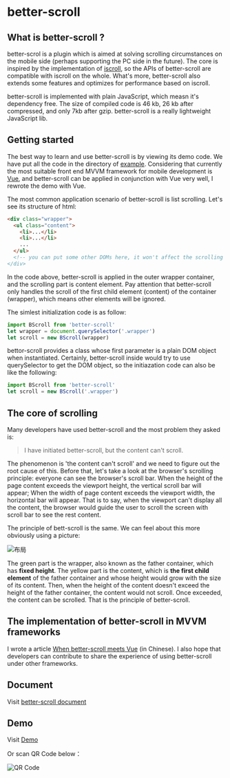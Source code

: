 # better-scroll

## What is better-scroll ?

better-scrol is a plugin which is aimed at solving scrolling circumstances on the mobile side (perhaps supporting the PC side in the future). The core is inspired by the implementation of [iscroll](https://github.com/cubiq/iscroll), so the APIs of better-scroll are compatible with iscroll on the whole. What's more, better-scroll also extends some features and optimizes for performance  based on iscroll.

better-scroll is implemented with plain JavaScript, which measn it's dependency free. The size of compiled code is 46 kb, 26 kb after compressed, and only 7kb after gzip. better-scroll is a really lightweight JavaScript lib.

## Getting started

The best way to learn and use better-scroll is by viewing its demo code. We have put all the code in the  directory of [example](https://github.com/ustbhuangyi/better-scroll/tree/master/example). Considering that currently the most suitable front end MVVM framework for mobile development is [Vue](https://github.com/vuejs/vue), and better-scroll can be applied in conjunction with Vue very well, I rewrote the demo with Vue.

The most common application scenario of better-scroll is list scrolling. Let's see its structure of html:

```html
<div class="wrapper">
  <ul class="content">
    <li>...</li>
    <li>...</li>
    ...
  </ul>
  <!-- you can put some other DOMs here, it won't affect the scrolling
</div>
```

In the code above, better-scroll is applied in the outer wrapper container, and the scrolling part is content element. Pay attention that better-scroll only handles the scroll of the first child element (content) of the container (wrapper), which means other elements will be ignored.

The simlest initialization code is as follow:

```javascript
import BScroll from 'better-scroll'
let wrapper = document.querySelector('.wrapper')
let scroll = new BScroll(wrapper)
```

bettor-scroll provides a class whose first parameter is a plain DOM object when instantiated. Certainly, better-scroll inside would try to use querySelector to get the DOM object, so the initiazation code can also be like the following:

```javascript
import BScroll from 'better-scroll'
let scroll = new BScroll('.wrapper')
```



## The core of scrolling

Many developers have used better-scroll and the most problem they asked is:

> I have initiated better-scroll, but the content can't scroll.

The phenomenon is 'the content can't scroll' and we need to figure out the root cause of this. Before that, let's take a look at the browser's scrolling principle: everyone can see the browser's scroll bar. When the height of the page content exceeds the viewport height, the vertical scroll bar will appear; When the width of page content exceeds the viewport width, the horizontal bar will appear. That is to say, when the viewport can't display all the content, the browser would guide the user to scroll the screen with scroll bar to see the rest content.

The principle of  bett-scroll is the same. We can feel about this more obviously using a picture:

![布局](http://static.galileo.xiaojukeji.com/static/tms/shield/scroll-4.png)

The green part is the wrapper, also known as the father container, which has **fixed height**. The yellow part is the content, which is **the first child element** of the father container and whose height would grow with the size of its content. Then, when the height of the content doesn't exceed the height of the father container, the content would not scroll. Once exceeded, the content can be scrolled. That is the principle of better-scroll.

## The implementation of better-scroll in MVVM frameworks

I wrote a article [When better-scroll meets Vue](https://zhuanlan.zhihu.com/p/27407024) (in Chinese). I also hope that developers can contribute to share the experience of using better-scroll under other frameworks.

## Document

Visit [better-scroll document](https://ustbhuangyi.github.io/better-scroll/doc/)

## Demo

Visit [Demo](https://ustbhuangyi.github.io/better-scroll/)

Or scan QR Code below：

![QR Code](https://qr.api.cli.im/qr?data=https%253A%252F%252Fustbhuangyi.github.io%252Fbetter-scroll%252F&level=H&transparent=false&bgcolor=%23ffffff&forecolor=%23000000&blockpixel=12&marginblock=1&logourl=&size=280&kid=cliim&key=0da6b5bf346079bafa07f6935dc996bd)

